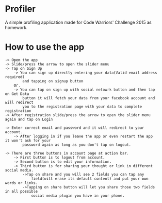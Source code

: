 # Profiler
A simple profiling application made for Code Warriors' Challenge 2015 as homework.

# How to use the app

    -> Open the app
    -> Slide/press the arrow to open the slider menu
    -> Tap on Sign Up 
        -> You can sign up directly entering your data(Valid email address required)
            and tapping on signup button
        Or,
        -> You can tap on sign up with social netowrk button and then tap on Get Data
            button it will fetch your data from your facebook account and will redirect
            you to the registration page with your data to complete registration
    -> After registration slide/press the arrow to open the slider menu again and tap on Login
    
    -> Enter correct email and password and it will redirect to your account.
        -> After logging in if you leave the app or even restart the app it won't ask for your
            password again as long as you don't tap on logout.
        
    -> There are three buttons in account page at action bar.
        -> First button is to logout from account.
        -> Second button is to edit your information.
        -> Third button is for sharing your thought or link in different social media.
            ->Tap on share and you will see 2 fields you can tap any 
                field(will erase its default content) and put your own words or links.
            ->Tapping on share button will let you share those two fields in all possible
                social media plugin you have in your phone.
            
